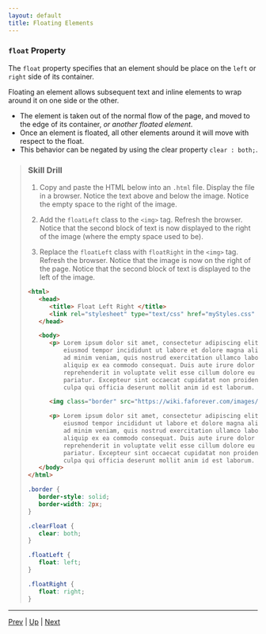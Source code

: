 ```yaml
---
layout: default
title: Floating Elements
---
```


### `float` Property

The `float` property specifies that an element should be place on the `left` or `right` side of its container.

Floating an element allows subsequent text and inline elements to wrap around it on one side or the other.

  * The element is taken out of the normal flow of the page, and moved to the edge of its container, _or another floated element_.
  * Once an element is floated, all other elements around it will move with respect to the float.
  * This behavior can be negated by using the clear property `clear : both;`.

> ### Skill Drill
>
> 1. Copy and paste the HTML below into an `.html` file.
>    Display the file in a browser.
>    Notice the text above and below the image.
>    Notice the empty space to the right of the image.
>
> 1. Add the `floatLeft` class to the `<img>` tag.
>    Refresh the browser.
>    Notice that the second block of text is now displayed to the right of the image (where the empty space used to be).
>
> 1. Replace the `floatLeft` class with `floatRight` in the `<img>` tag.
>    Refresh the browser.
>    Notice that the image is now on the right of the page.
>    Notice that the second block of text is displayed to the left of the image.
>
> ```html
> <html>
>    <head>
>       <title> Float Left Right </title>
>       <link rel="stylesheet" type="text/css" href="myStyles.css" />
>    </head>
>
>    <body>
>       <p> Lorem ipsum dolor sit amet, consectetur adipiscing elit, sed do
>           eiusmod tempor incididunt ut labore et dolore magna aliqua. Ut enim
>           ad minim veniam, quis nostrud exercitation ullamco laboris nisi ut
>           aliquip ex ea commodo consequat. Duis aute irure dolor in
>           reprehenderit in voluptate velit esse cillum dolore eu fugiat nulla
>           pariatur. Excepteur sint occaecat cupidatat non proident, sunt in
>           culpa qui officia deserunt mollit anim id est laborum. </p>
>
>       <img class="border" src="https://wiki.faforever.com/images/2/21/Java_logo.jpg" />
>
>       <p> Lorem ipsum dolor sit amet, consectetur adipiscing elit, sed do
>           eiusmod tempor incididunt ut labore et dolore magna aliqua. Ut enim
>           ad minim veniam, quis nostrud exercitation ullamco laboris nisi ut
>           aliquip ex ea commodo consequat. Duis aute irure dolor in
>           reprehenderit in voluptate velit esse cillum dolore eu fugiat nulla
>           pariatur. Excepteur sint occaecat cupidatat non proident, sunt in
>           culpa qui officia deserunt mollit anim id est laborum. </p>
>    </body>
> </html>
> ```
>
> ```css
> .border {
>    border-style: solid;
>    border-width: 2px;
> }
>
> .clearFloat {
>    clear: both;
> }
>
> .floatLeft {
>    float: left;
> }
>
> .floatRight {
>    float: right;
> }
> ```

<hr>

[Prev](cssDisplay.md) | [Up](README.md) | [Next](labs.md)

